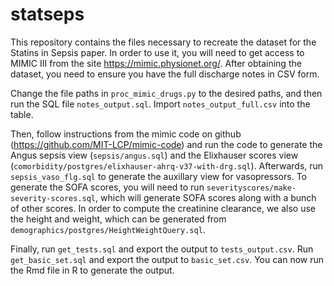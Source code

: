 # statseps

This repository contains the files necessary to recreate the dataset for the Statins in Sepsis paper. In order to use it, you will need to get access to MIMIC III from the site https://mimic.physionet.org/. After obtaining the dataset, you need to ensure you have the full discharge notes in CSV form. 

Change the file paths in `proc_mimic_drugs.py` to the desired paths, and then run the SQL file `notes_output.sql`. Import `notes_output_full.csv` into the table.

Then, follow instructions from the mimic code on github (https://github.com/MIT-LCP/mimic-code) and run the code to generate the Angus sepsis view (`sepsis/angus.sql`) and the Elixhauser scores view (`comorbidity/postgres/elixhauser-ahrq-v37-with-drg.sql`). Afterwards, run `sepsis_vaso_flg.sql` to generate the auxillary view for vasopressors. To generate the SOFA scores, you will need to run `severityscores/make-severity-scores.sql`, which will generate SOFA scores along with a bunch of other scores. In order to compute the creatinine clearance, we also use the height and weight, which can be generated from `demographics/postgres/HeightWeightQuery.sql`.

Finally, run `get_tests.sql` and export the output to `tests_output.csv`. Run `get_basic_set.sql` and export the output to `basic_set.csv`. You can now run the Rmd file in R to generate the output. 